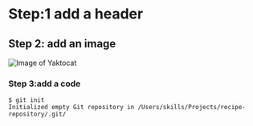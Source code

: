 # Step:1 add a header
## Step 2: add an image
![Image of Yaktocat](https://octodex.github.com/images/yaktocat.png)
### Step 3:add a code
```
$ git init
Initialized empty Git repository in /Users/skills/Projects/recipe-repository/.git/
```
